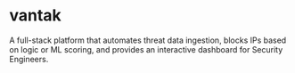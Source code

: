 # vantak
A full-stack platform that automates threat data ingestion, blocks IPs based on logic or ML scoring, and provides an interactive dashboard for Security Engineers.
